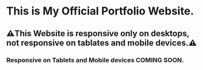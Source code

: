 # This is My Official Portfolio Website.

## ⚠️This Website is responsive only on desktops, not responsive on tablates and mobile devices.⚠️

### Responsive on Tablets and Mobile devices COMING SOON.
